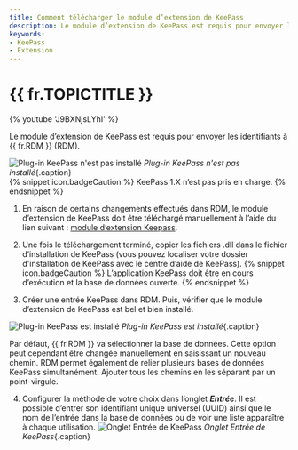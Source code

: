 ```yaml
---
title: Comment télécharger le module d’extension de KeePass
description: Le module d’extension de KeePass est requis pour envoyer les identifiants à Remote Desktop Manager.
keywords:
- KeePass
- Extension
---
```

# {{ fr.TOPICTITLE }} 

{% youtube 'J9BXNjsLYhI' %}

Le module d’extension de KeePass est requis pour envoyer les identifiants à {{ fr.RDM }} (RDM). 

![Plug-in KeePass n'est pas installé](/img/fr/kb/KB4016.png) 
*Plug-in KeePass n'est pas installé*{.caption}  
{% snippet icon.badgeCaution %} 
KeePass 1.X n’est pas pris en charge. 
{% endsnippet %}
 
1. En raison de certains changements effectués dans RDM, le module d’extension de KeePass doit être téléchargé manuellement à l’aide du lien suivant : [module d’extension Keepass](https://remotedesktopmanager.com/download/Devolutions.RemoteDesktopManager.KeePassPlugin.2.1.2.0.zip). 
1. Une fois le téléchargement terminé, copier les fichiers .dll dans le fichier d’installation de KeePass (vous pouvez localiser votre dossier d'installation de KeePass avec le centre d’aide de KeePass). 
{% snippet icon.badgeCaution %} 
L’application KeePass doit être en cours d’exécution et la base de données ouverte. 
{% endsnippet %}
 
3. Créer une entrée KeePass dans RDM. Puis, vérifier que le module d’extension de KeePass est bel et bien installé. 

![Plug-in KeePass est installé](/img/fr/kb/KB4017.png) 
*Plug-in KeePass est installé*{.caption}  

Par défaut, {{ fr.RDM }} va sélectionner la base de données. Cette option peut cependant être changée manuellement en saisissant un nouveau chemin. RDM permet également de relier plusieurs bases de données KeePass simultanément. Ajouter tous les chemins en les séparant par un point-virgule. 

4. Configurer la méthode de votre choix dans l’onglet ***Entrée***. Il est possible d’entrer son identifiant unique universel (UUID) ainsi que le nom de l’entrée dans la base de données ou de voir une liste apparaître à chaque utilisation. 
![Onglet Entrée de KeePass](/img/fr/kb/KB4018.png) 
*Onglet Entrée de KeePass*{.caption}  

